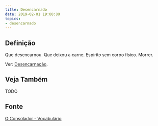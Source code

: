 ```yaml
---
title: Desencarnado
date: 2019-02-01 19:00:00
topics:
- desencarnado
---
```


## Definição
Que desencarnou. Que deixou a carne. Espírito sem corpo físico. Morrer.

Ver: [Desencarnação](../desencarnacao).

## Veja Também
TODO

## Fonte
[O Consolador - Vocabulário](http://www.oconsolador.com.br/linkfixo/vocabulario/principal.html)



